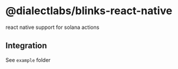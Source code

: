 # @dialectlabs/blinks-react-native

react native support for solana actions

## Integration

See `example` folder